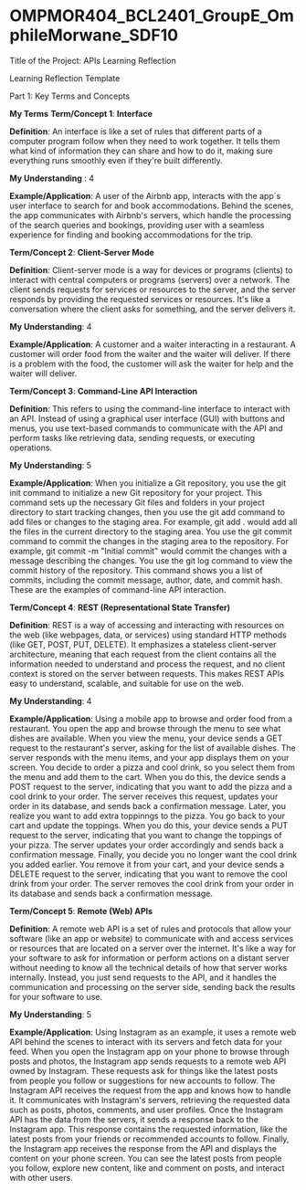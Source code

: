 # OMPMOR404_BCL2401_GroupE_OmphileMorwane_SDF10

Title of the Project: APIs Learning Reflection

Learning Reflection Template

Part 1: Key Terms and Concepts

__My Terms__
__Term/Concept 1__: __Interface__  

__Definition__: An interface is like a set of rules that different parts of a computer program follow when they need to work together. It tells them what kind of information they can share and how to do it, making sure everything runs smoothly even if they're built differently.

__My Understanding__ : 4 

__Example/Application__: A user of the Airbnb app, interacts with the app`s user interface to search for and book accommodations. Behind the scenes, the app communicates with Airbnb's servers, which handle the processing of the search queries and bookings, providing user with a seamless experience for finding and booking accommodations for the trip.

__Term/Concept 2__: __Client-Server Mode__

__Definition__: Client-server mode is a way for devices or programs (clients) to interact with central computers or programs (servers) over a network. The client sends requests for services or resources to the server, and the server responds by providing the requested services or resources. It's like a conversation where the client asks for something, and the server delivers it.

__My Understanding__:  4

__Example/Application__:  A customer and a waiter interacting in a restaurant. A customer will order food from the waiter and the waiter will deliver. If there is a problem with the food, the customer will ask the waiter for help and the waiter will deliver.

__Term/Concept 3__: __Command-Line API Interaction__

__Definition__: This refers to using the command-line interface to interact with an API. Instead of using a graphical user interface (GUI) with buttons and menus, you use text-based commands to communicate with the API and perform tasks like retrieving data, sending requests, or executing operations.

__My Understanding__: 5  

__Example/Application__: When you initialize a Git repository, you use the git init command to initialize a new Git repository for your project. This command sets up the necessary Git files and folders in your project directory to start tracking changes, then you use the git add command to add files or changes to the staging area. For example, git add . would add all the files in the current directory to the staging area.
You use the git commit command to commit the changes in the staging area to the repository. For example, git commit -m "Initial commit" would commit the changes with a message describing the changes.
You use the git log command to view the commit history of the repository. This command shows you a list of commits, including the commit message, author, date, and commit hash. These are the examples of command-line API interaction.


__Term/Concept 4__: __REST (Representational State Transfer)__

__Definition__: REST is a way of accessing and interacting with resources on the web (like webpages, data, or services) using standard HTTP methods (like GET, POST, PUT, DELETE). It emphasizes a stateless client-server architecture, meaning that each request from the client contains all the information needed to understand and process the request, and no client context is stored on the server between requests. This makes REST APIs easy to understand, scalable, and suitable for use on the web.  

__My Understanding__: 4  

__Example/Application__: Using a mobile app to browse and order food from a restaurant. You open the app and browse through the menu to see what dishes are available. When you view the menu, your device sends a GET request to the restaurant's server, asking for the list of available dishes. The server responds with the menu items, and your app displays them on your screen. You decide to order a pizza and cool drink, so you select them from the menu and add them to the cart. When you do this, the device sends a POST request to the server, indicating that you want to add the pizza and a cool drink to your order. The server receives this request, updates your order in its database, and sends back a confirmation message. Later, you realize you want to add extra toppinngs to the pizza. You go back to your cart and update the toppings. When you do this, your device sends a PUT request to the server, indicating that you want to change the toppings of your pizza. The server updates your order accordingly and sends back a confirmation message. Finally, you decide you no longer want the cool drink you added earlier. You remove it from your cart, and your device sends a DELETE request to the server, indicating that you want to remove the cool drink from your order. The server removes the cool drink from your order in its database and sends back a confirmation message.

__Term/Concept 5__: __Remote (Web) APIs__

__Definition__: A remote web API is a set of rules and protocols that allow your software (like an app or website) to communicate with and access services or resources that are located on a server over the internet. It's like a way for your software to ask for information or perform actions on a distant server without needing to know all the technical details of how that server works internally. Instead, you just send requests to the API, and it handles the communication and processing on the server side, sending back the results for your software to use.


__My Understanding__: 5 

__Example/Application__: Using Instagram as an example, it uses a remote web API behind the scenes to interact with its servers and fetch data for your feed. When you open the Instagram app on your phone to browse through posts and photos, the Instagram app sends requests to a remote web API owned by Instagram. These requests ask for things like the latest posts from people you follow or suggestions for new accounts to follow. The Instagram API receives the request from the app and knows how to handle it. It communicates with Instagram's servers, retrieving the requested data such as posts, photos, comments, and user profiles. Once the Instagram API has the data from the servers, it sends a response back to the Instagram app. This response contains the requested information, like the latest posts from your friends or recommended accounts to follow. Finally, the Instagram app receives the response from the API and displays the content on your phone screen. You can see the latest posts from people you follow, explore new content, like and comment on posts, and interact with other users.



















